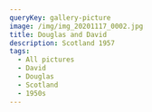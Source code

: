 ```yaml
---
queryKey: gallery-picture
image: /img/img_20201117_0002.jpg
title: Douglas and David
description: Scotland 1957
tags:
  - All pictures
  - David
  - Douglas
  - Scotland
  - 1950s
---
```

